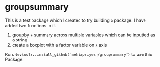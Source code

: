 # groupsummary
This is a test package which I created to try building a package.
I have added two functions to it.
1) groupby + summary across multiple variables which can be inputted as a string
2) create a boxplot with a factor variable on x axis

Run: ```devtools::install_github("mehtapriyesh/groupsummary")``` to use this Package.

